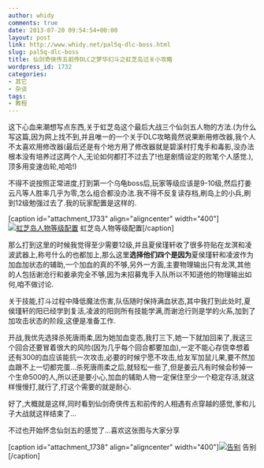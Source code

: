 ```yaml
---
author: whidy
comments: true
date: 2013-07-20 09:54:54+00:00
layout: post
link: http://www.whidy.net/pal5q-dlc-boss.html
slug: pal5q-dlc-boss
title: 仙剑奇侠传五前传DLC之梦华幻斗之虹芝岛过关小攻略
wordpress_id: 1732
categories:
- 其它
- 杂谈
tags:
- 教程
---
```


这下心血来潮想写点东西,关于虹芝岛这个最后大战三个仙剑五人物的方法.(为什么写这篇,因为网上找不到,并且唯一的一个关于DLC攻略竟然说果断用修改器,我个人不太喜欢用修改器(最后还是有个地方用了修改器就是碧溪村打鬼手和毒影,没办法根本没有培养过这两个人,无论如何都打不过去了!也是剧情设定的败笔个人感觉.),顶多用变速齿轮,哈哈!)

不得不说按照正常进度,打到第一个乌龟boss后,玩家等级应该是9-10级,然后打姜云凡等人胜率几乎为零,怎么组合都没办法.我不得不反复读存档,刷岛上的小兵,刷到12级勉强过去了.我的玩家配置是这样的.

[caption id="attachment_1733" align="aligncenter" width="400"][![虹芝岛人物等级配置](http://www.whidy.net/wp-content/uploads/2013/07/hzd-400x58.jpg)](http://www.whidy.net/wp-content/uploads/2013/07/hzd.jpg) 虹芝岛人物等级配置[/caption]

那么打到这里的时候我觉得至少需要12级,并且夏侯瑾轩收了很多符贴在龙溟和凌波武器上,称号什么的也都加上,那么这里**选择他们四个是因为**夏侯瑾轩和凌波作为加血加状态的辅助,一个加血的真的不够,另外一方面,主要物理输出只有龙溟,其他的人包括谢沧行和姜承完全不够,因为未招募鬼手入队所以不知道他的物理输出如何,咱不做讨论.

关于技能,打斗过程中降低魔法伤害,队伍随时保持满血状态,其中我打到此处时,夏侯瑾轩的阳已经学到复活,凌波的阳则所有技能学满,而谢沧行则是学的火系,加到了加攻击状态的阶段,这便是准备工作.

开战,我优先选择杀死唐雨柔,因为她加血变态,我打三下,她一下就加回来了,我这三个回合还要冒着很大的风险(因为几乎每个回合都要加血),一定不能心存侥幸想着还有300的血应该能抗一次攻击,必要的时候宁愿不攻击,给友军加鼠儿果,要不然加血跟不上一切都完蛋...杀死唐雨柔之后,就轻松一些了,但是姜云凡有时候会秒掉一个生命500的人,所以还是要小心,加血的辅助人物一定保住至少一个稳定存活,就这样慢慢打,就行了,打这个需要的就是耐心.

好了,大概就是这样,同时看到仙剑奇侠传五和前传的人相遇有点穿越的感觉,爹和儿子大战就这样结束了...

不过也开始怀念仙剑五的感觉了...喜欢这张图与大家分享

[caption id="attachment_1738" align="aligncenter" width="400"][![告别](http://www.whidy.net/wp-content/uploads/2013/07/farewell-400x234.jpg)](http://www.whidy.net/wp-content/uploads/2013/07/farewell.jpg) 告别[/caption]
